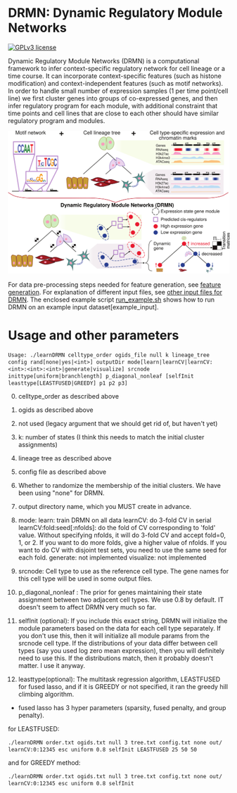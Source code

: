 # DRMN: Dynamic Regulatory Module Networks

[![GPLv3 license](https://img.shields.io/badge/License-GPLv3-blue.svg)](http://perso.crans.org/besson/LICENSE.html)

Dynamic Regulatory Module Networks (DRMN) is a computational framework to infer context-specific regulatory network for cell lineage or a time course. It can incorporate context-specific features (such as histone modification) and context-independent features (such as motif networks). In order to handle small number of expression samples (1 per time point/cell line) we first cluster genes into groups of co-expressed genes, and then infer regulatory program for each module, with additional constraint that time points and cell lines that are close to each other should have similar regulatory program and modules.

![alt text](example_input/drmn_overview.png "Overview of DRMN. Given a cell lineage (or a time course), and context-specific and context-independent features for each cell line, DRMN infers modules of coexpressed genes in each cell line and infers a regulatory program for each module. DRMN allows for change in module assignment of genes across cell lines based on similarity of cell lines and changes in expression of genes.")


For data pre-processing steps needed for feature generation, see [feature generation](dataprocessing.md). For explanation of different input files, see [other input files for DRMN](otherinputs.md). The enclosed example script [run_example.sh](run_example.sh) shows how to run DRMN on an example input dataset[example_input].


# Usage and other parameters

```
Usage: ./learnDRMN celltype_order ogids_file null k lineage_tree config rand[none|yes|<int>] outputDir mode[learn|learnCV|learnCV:<int>:<int>:<int>|generate|visualize] srcnode inittype[uniform|branchlength] p_diagonal_nonleaf [selfInit leasttype[LEASTFUSED|GREEDY] p1 p2 p3]
```

0. celltype_order as described above
1. ogids as described above
2. not used (legacy argument that we should get rid of, but haven't yet)
3. k: number of states (I think this needs to match the initial cluster assignments)
4. lineage tree as described above
5. config file as described above
6. Whether to randomize the membership of the initial clusters. We have been using "none" for DRMN.
7. output directory name, which you MUST create in advance.
8. mode:
learn: train DRMN on all data
learnCV: do 3-fold CV in serial
learnCV:fold:seed[:nfolds]: do the fold of CV corresponding to 'fold' value. Without specifying nfolds, it will do 3-fold CV and accept fold=0, 1, or 2. If you want to do more folds, give a higher value of nfolds. If you want to do CV with disjoint test sets, you need to use the same seed for each fold.
generate: not implemented
visualize: not implemented
9. srcnode: Cell type to use as the reference cell type. The gene names for this cell type will be used in some output files.
10. p_diagonal_nonleaf : The prior for genes maintaining their state assignment between two adjacent cell types. We use 0.8 by default. IT doesn't seem to affect DRMN very much so far.

11. selfInit (optional): If you include this exact string, DRMN will initialize the module parameters based on the data for each cell type separately. If you don't use this, then it will initialize all module params from the srcnode cell type. If the distributions of your data differ between cell types (say you used log zero mean expression), then you will definitely need to use this. If the distributions match, then it probably doesn't matter. I use it anyway.

12. leasttype(optional): The multitask regression algorithm, LEASTFUSED for fused lasso, and if it is GREEDY or not specified, it ran the greedy hill climbing algorithm.
   * fused lasso has 3 hyper parameters (sparsity, fused penalty, and group penalty).

for LEASTFUSED:
```
./learnDRMN order.txt ogids.txt null 3 tree.txt config.txt none out/ learnCV:0:12345 esc uniform 0.8 selfInit LEASTFUSED 25 50 50
```
and for GREEDY method:
```
./learnDRMN order.txt ogids.txt null 3 tree.txt config.txt none out/ learnCV:0:12345 esc uniform 0.8 selfInit
```
